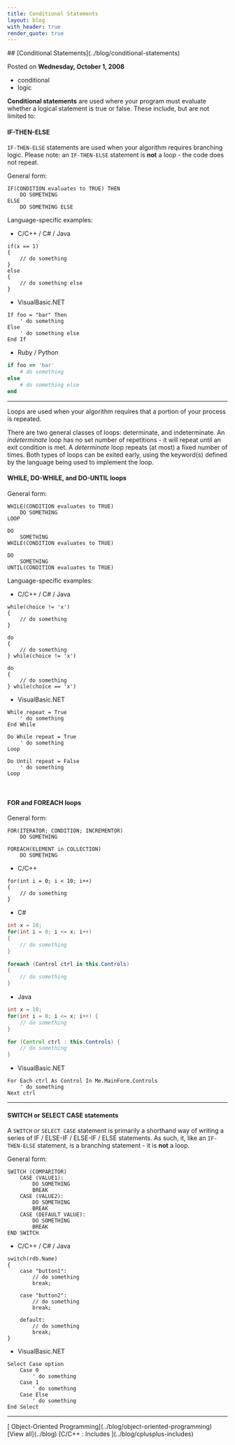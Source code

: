```yaml
---
title: Conditional Statements
layout: blog
with_header: true
render_quote: true
---
```


<div class="post-title" markdown="1">
## [Conditional Statements](../blog/conditional-statements)

Posted on **Wednesday, October 1, 2008**
</div>

<ul class="post-tags-list">
<li><span class="badge badge-success p-2">conditional</span></li>
<li><span class="badge badge-success p-2">logic</span></li>
</ul>

**Conditional statements** are used where your program must evaluate whether a logical statement is true or false. These include, but are not limited to:

#### IF-THEN-ELSE

`IF-THEN-ELSE` statements are used when your algorithm requires branching logic. Please note: an `IF-THEN-ELSE` statement is **not** a loop - the code does not repeat.

General form:

```
IF(CONDITION evaluates to TRUE) THEN
    DO SOMETHING
ELSE
    DO SOMETHING ELSE
```

Language-specific examples:

- C/C++ / C# / Java

```clike	
if(x == 1)
{
    // do something
}
else
{
    // do something else
}
```

- VisualBasic.NET

```basic
If foo = "bar" Then
    ' do something
Else
    ' do something else
End If
```

- Ruby / Python
```ruby
if foo == 'bar'
    # do something
else
    # do something else
end
```

---

Loops are used when your algorithm requires that a portion of your process is repeated. 

There are two general classes of loops: determinate, and indeterminate. An *indeterminate* loop has no set number of 
repetitions - it will repeat until an exit condition is met. A *determinate* loop repeats (at most) a fixed number of times. Both types 
of loops can be exited early, using the keyword(s) defined by the language being used to implement the loop.

#### WHILE, DO-WHILE, and DO-UNTIL loops

General form:

```
WHILE(CONDITION evaluates to TRUE)
    DO SOMETHING
LOOP

DO
    SOMETHING
WHILE(CONDITION evaluates to TRUE)

DO
    SOMETHING
UNTIL(CONDITION evaluates to TRUE)
```

Language-specific examples:

- C/C++ / C# / Java

```clike
while(choice != 'x')
{
    // do something
}

do
{
    // do something
} while(choice != 'x')

do
{
    // do something
} while(choice == 'x')
```

- VisualBasic.NET

```basic
While repeat = True
    ' do something
End While

Do While repeat = True
    ' do something
Loop

Do Until repeat = False
    ' do something 
Loop
```
<br />

#### FOR and FOREACH loops

General form:

```
FOR(ITERATOR; CONDITION; INCREMENTOR)
    DO SOMETHING
	
FOREACH(ELEMENT in COLLECTION)
    DO SOMETHING
```

- C/C++

```clike
for(int i = 0; i < 10; i++)
{
    // do something
}
```

- C#

```csharp
int x = 10;
for(int i = 0; i <= x; i++)
{
    // do something
}

foreach (Control ctrl in this.Controls)
{
    // do something
}
```

- Java

```java
int x = 10;
for(int i = 0; i <= x; i++) {
    // do something
}

for (Control ctrl : this.Controls) { 
    // do something
}
```

- VisualBasic.NET

```basic
For Each ctrl As Control In Me.MainForm.Controls
    ' do something
Next ctrl
```

---

#### SWITCH or SELECT CASE statements

A `SWITCH` or `SELECT CASE` statement is primarily a shorthand way of writing a series of IF / ELSE-IF / ELSE-IF / ELSE statements. As such, it, like an 
`IF-THEN-ELSE` statement, is a branching statement - it is **not** a loop.

General form:

```
SWITCH (COMPARITOR)
    CASE (VALUE1):
	    DO SOMETHING
		BREAK
    CASE (VALUE2):
	    DO SOMETHING
		BREAK
	CASE (DEFAULT VALUE):
	    DO SOMETHING
		BREAK
END SWITCH
```

- C/C++ / C# / Java

```clike
switch(rdb.Name)
{
    case "button1":
	    // do something
		break;
		
	case "button2":
	    // do something
		break;
		
	default:
	    // do something
		break;
}
```

- VisualBasic.NET

```basic
Select Case option
    Case 0
	    ' do something
	Case 1
	    ' do something
	Case Else
	    ' do something
End Select
```

---

<div class="blog-pager" markdown="1">
[<i class="fas fa-chevron-left"></i> Object-Oriented Programming](../blog/object-oriented-programming)
[View all](../blog)
[C/C++ : Includes <i class="fas fa-chevron-right"></i>](../blog/cplusplus-includes)
</div>

